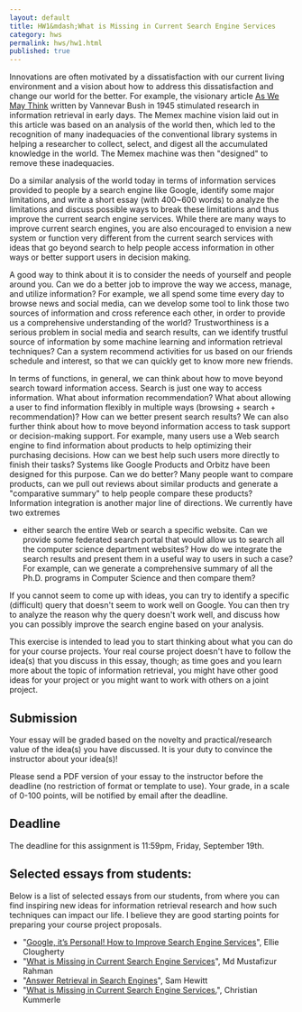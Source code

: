```yaml
---
layout: default     
title: HW1&mdash;What is Missing in Current Search Engine Services         
category: hws       
permalink: hws/hw1.html       
published: true        
---
```


Innovations are often motivated by a dissatisfaction with our current living
environment and a vision about how to address this dissatisfaction and change
our world for the better. For example, the visionary article [As We May Think](http://www.theatlantic.com/magazine/archive/1945/07/as-we-may-think/303881/)
written by Vannevar Bush in 1945 stimulated research in information retrieval in
early days. The Memex machine vision laid out in this article was based on an
analysis of the world then, which led to the recognition of many inadequacies
of the conventional library systems in helping a researcher to collect, select,
and digest all the accumulated knowledge in the world. The Memex machine was
then "designed" to remove these inadequacies.

Do a similar analysis of the world today in terms of information services
provided to people by a search engine like Google, identify some major
limitations, and write a short essay (with 400~600 words) to analyze the
limitations and discuss possible ways to break these limitations and thus
improve the current search engine services. While there are many ways to improve current
search engines, you are also encouraged to envision a new system or function very different
from the current search services with ideas that go beyond search to help people
access information in other ways or better support users in decision making.

A good way to think about it is to consider the needs of yourself and people
around you. Can we do a better job to improve the way we access, manage, and
utilize information? For example, we all spend some time every day to browse news and social media, can we
develop some tool to link those two sources of information and cross reference each other, in order to provide us a comprehensive understanding of the world? Trustworthiness is a serious problem in social media and search results, can we identify trustful source of information by some machine learning and information retrieval techniques? Can a system recommend activities for us based on our friends schedule and interest, so that we can quickly get to know more new friends.    

In terms of functions, in general, we can think about how to move beyond search
toward information access. Search is just one way to access information. What
about information recommendation? What about allowing a user to find information
flexibly in multiple ways (browsing + search + recommendation)? How can we
better present search results? We can also further think about how to move
beyond information access to task support or decision-making support. For
example, many users use a Web search engine to find information about products
to help optimizing their purchasing decisions. How can we best help such users
more directly to finish their tasks? Systems like Google Products and Orbitz
have been designed for this purpose. Can we do better? Many people want to
compare products, can we pull out reviews about similar products and generate a
"comparative summary" to help people compare these products? Information
integration is another major line of directions. We currently have two extremes
- either search the entire Web or search a specific website. Can we provide some
federated search portal that would allow us to search all the computer science
department websites? How do we integrate the search results and present them
in a useful way to users in such a case? For example, can we generate a
comprehensive summary of all the Ph.D. programs in Computer Science and then compare them?

If you cannot seem to come up with ideas, you can try to identify a specific
(difficult) query that doesn't seem to work well on Google. You can then try to
analyze the reason why the query doesn't work well, and discuss how you can
possibly improve the search engine based on your analysis.

This exercise is intended to lead you to start thinking about what you can do
for your course projects. Your real course project doesn't have to follow the
idea(s) that you discuss in this essay, though; as time goes and you learn
more about the topic of information retrieval, you might have other good ideas for your project or you
might want to work with others on a joint project.

## Submission

Your essay will be graded based on the novelty and practical/research value of the
idea(s) you have discussed. It is your duty to convince the instructor about your idea(s)! 

Please send a PDF version of your essay to the instructor before the deadline (no restriction of format or template to use). Your grade, in a scale of 0-100 points, will be notified by email after the deadline.

## Deadline

The deadline for this assignment is 11:59pm, Friday, September 19th. 

## Selected essays from students:

Below is a list of selected essays from our students, from where you can find inspiring new ideas for information retrieval research and how such techniques can impact our life. I believe they are good starting points for preparing your course project proposals.    
   
- "[Google, it’s Personal! How to Improve Search Engine Services]({{site.baseurl}}/docs/HWs/HW1_emc8tq.pdf)", Ellie
Clougherty    
- "[What is Missing in Current Search Engine Services]({{site.baseurl}}/docs/HWs/mr4xb_HW1.pdf)", Md Mustafizur Rahman    
- "[Answer Retrieval in Search Engines]({{site.baseurl}}/docs/HWs/HW1-ssh5d.pdf)", Sam Hewitt   
- "[What is Missing in Current Search Engine Services.]({{site.baseurl}}/docs/HWs/HW1_cek6b.pdf)", Christian Kummerle